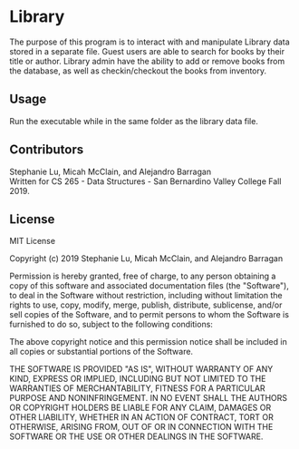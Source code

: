 # Library
The purpose of this program is to interact with and manipulate Library data stored in a separate file.
Guest users are able to search for books by their title or author.
Library admin have the ability to add or remove books from the database, as well as checkin/checkout the books from inventory.

## Usage
Run the executable while in the same folder as the library data file.

## Contributors
Stephanie Lu, Micah McClain, and Alejandro Barragan</br>
Written for CS 265 - Data Structures - San Bernardino Valley College Fall 2019.

## License
MIT License

Copyright (c) 2019 Stephanie Lu, Micah McClain, and Alejandro Barragan

Permission is hereby granted, free of charge, to any person obtaining a copy
of this software and associated documentation files (the "Software"), to deal
in the Software without restriction, including without limitation the rights
to use, copy, modify, merge, publish, distribute, sublicense, and/or sell
copies of the Software, and to permit persons to whom the Software is
furnished to do so, subject to the following conditions:

The above copyright notice and this permission notice shall be included in all
copies or substantial portions of the Software.

THE SOFTWARE IS PROVIDED "AS IS", WITHOUT WARRANTY OF ANY KIND, EXPRESS OR
IMPLIED, INCLUDING BUT NOT LIMITED TO THE WARRANTIES OF MERCHANTABILITY,
FITNESS FOR A PARTICULAR PURPOSE AND NONINFRINGEMENT. IN NO EVENT SHALL THE
AUTHORS OR COPYRIGHT HOLDERS BE LIABLE FOR ANY CLAIM, DAMAGES OR OTHER
LIABILITY, WHETHER IN AN ACTION OF CONTRACT, TORT OR OTHERWISE, ARISING FROM,
OUT OF OR IN CONNECTION WITH THE SOFTWARE OR THE USE OR OTHER DEALINGS IN THE
SOFTWARE.
